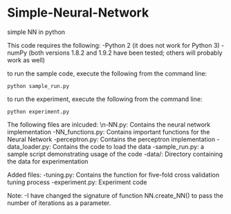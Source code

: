 # Simple-Neural-Network
simple NN in python

This code requires the following:
  -Python 2 (it does not work for Python 3)
  -numPy (both versions 1.8.2 and 1.9.2 have been tested; others will probably work as well)

to run the sample code, execute the following from the command line:

    python sample_run.py

to run the experiment, execute the following from the command line:
    
    python experiment.py

The following files are inlcuded:
  \n-NN.py: Contains the neural network implementation
  -NN_functions.py: Contains important functions for the Neural Network
  -perceptron.py: Contains the perceptron implementation
  -data_loader.py: Contains the code to load the data
  -sample_run.py: a sample script demonstrating usage of the code
  -data/: Directory containing the data for experimentation

Added files:
  -tuning.py: Contains the function for five-fold cross validation tuning process
  -experiment.py: Experiment code

Note:
  -I have changed the signature of function NN.create_NN() to pass the number of iterations as a parameter.

